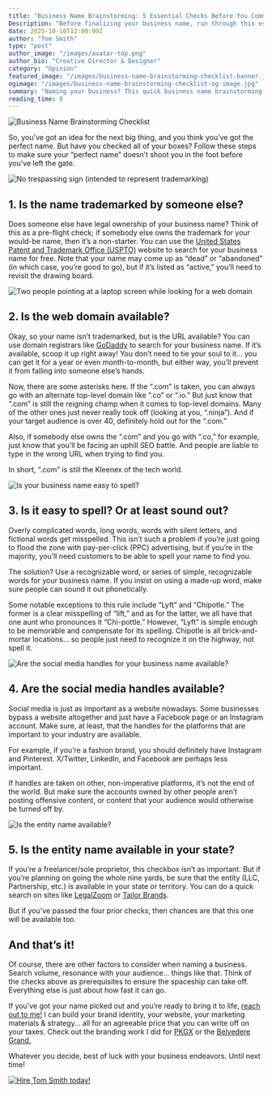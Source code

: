 ```yaml
---
title: "Business Name Brainstorming: 5 Essential Checks Before You Commit"
Description: "Before finalizing your business name, run through this essential business name brainstorming checklist. Avoid legal issues, secure your domain, and ensure your name stands out online."
date: 2025-10-10T12:00:00Z
author: "Tom Smith"
type: "post"
author_image: "/images/avatar-top.png"
author_bio: "Creative Director & Designer"
category: "Opinion"
featured_image: "/images/business-name-brainstorming-checklist-banner.jpg"
ogimage: "/images/business-name-brainstorming-checklist-og-image.jpg"
summary: "Naming your business? This quick business name brainstorming checklist covers everything—trademarks, domain availability, spelling, and more—to help you avoid costly mistakes."
reading_time: 8
---
```


<img src="/images/business-name-brainstorming-checklist-og-image.jpg" class="rounded-lg" alt="Business Name Brainstorming Checklist"></img>

<p class="text-gunmetal">So, you’ve got an idea for the next big thing, and you think you’ve got the perfect name. But have you checked all of your boxes? Follow these steps to make sure your “perfect name” doesn’t shoot you in the foot before you’ve left the gate.</p>

<img src="/images/business-name-checklist-inline-image-01.jpg" alt="No trespassing sign (intended to represent trademarking)" class="border w-full border-gunmetal rounded-lg">

<h2 class="text-3xl font-bold text-gunmetal">1. Is the name trademarked by someone else?</h2>

<p class="text-gunmetal">Does someone else have legal ownership of your business name? Think of this as a pre-flight check; if somebody else owns the trademark for your would-be name, then it’s a non-starter. You can use the <a class="text-primary-600" href="https://www.uspto.gov/trademarks/search" target="_blank" rel="nofollow noopener">United States Patent and Trademark Office (USPTO)</a> website to search for your business name for free. Note that your name may come up as “dead” or “abandoned” (in which case, you’re good to go), but if it’s listed as “active,” you’ll need to revisit the drawing board.</p>

<img src="/images/business-name-checklist-inline-image-02.jpg" alt="Two people pointing at a laptop screen while looking for a web domain" class="border w-full border-gunmetal rounded-lg">

<h2 class="text-3xl font-bold text-gunmetal">2. Is the web domain available?</h2>

<p class="text-gunmetal">Okay, so your name isn’t trademarked, but is the URL available? You can use domain registrars like <a class="text-primary-600" href="https://www.godaddy.com/" target="_blank" rel="nofollow noopener">GoDaddy</a> to search for your business name. If it’s available, scoop it up right away! You don’t need to tie your soul to it… you can get it for a year or even month-to-month, but either way, you’ll prevent it from falling into someone else’s hands.</p>

<p class="text-gunmetal">Now, there are some asterisks here. If the “.com” is taken, you can always go with an alternate top-level domain like “.co” or “.io.” But just know that “.com” is still the reigning champ when it comes to top-level domains. Many of the other ones just never really took off (looking at you, “.ninja”). And if your target audience is over 40, definitely hold out for the “.com.”</p>

<p class="text-gunmetal">Also, if somebody else owns the “.com” and you go with “.co,” for example, just know that you’ll be facing an uphill SEO battle. And people are liable to type in the wrong URL when trying to find you.</p>

<p class="text-gunmetal">In short, “.com” is still the Kleenex of the tech world.</p>

<img src="/images/business-name-checklist-inline-image-03.jpg" alt="Is your business name easy to spell?" class="border w-full border-gunmetal rounded-lg">

<h2 class="text-3xl font-bold text-gunmetal">3. Is it easy to spell? Or at least sound out?</h2>

<p class="text-gunmetal">Overly complicated words, long words, words with silent letters, and fictional words get misspelled. This isn’t such a problem if you’re just going to flood the zone with pay-per-click (PPC) advertising, but if you’re in the majority, you’ll need customers to be able to spell your name to find you.</p>

<p class="text-gunmetal">The solution? Use a recognizable word, or series of simple, recognizable words for your business name. If you insist on using a made-up word, make sure people can sound it out phonetically.</p>

<p class="text-gunmetal">Some notable exceptions to this rule include “Lyft” and “Chipotle.” The former is a clear misspelling of “lift,” and as for the latter, we all have that one aunt who pronounces it “Chi-pottle.” However, “Lyft” is simple enough to be memorable and compensate for its spelling. Chipotle is all brick-and-mortar locations… so people just need to recognize it on the highway, not spell it.</p>

<img src="/images/business-name-checklist-inline-image-04.jpg" alt="Are the social media handles for your business name available?" class="border w-full border-gunmetal rounded-lg">

<h2 class="text-3xl font-bold text-gunmetal">4. Are the social media handles available?</h2>

<p class="text-gunmetal">Social media is just as important as a website nowadays. Some businesses bypass a website altogether and just have a Facebook page or an Instagram account. Make sure, at least, that the handles for the platforms that are important to your industry are available.</p>

<p class="text-gunmetal">For example, if you’re a fashion brand, you should definitely have Instagram and Pinterest. X/Twitter, LinkedIn, and Facebook are perhaps less important.</p>

<p class="text-gunmetal">If handles are taken on other, non-imperative platforms, it’s not the end of the world. But make sure the accounts owned by other people aren’t posting offensive content, or content that your audience would otherwise be turned off by.</p>

<img src="/images/business-name-checklist-inline-image-05.jpg" alt="Is the entity name available?" class="border w-full border-gunmetal rounded-lg">

<h2 class="text-3xl font-bold text-gunmetal">5. Is the entity name available in your state?</h2>

<p class="text-gunmetal">If you’re a freelancer/sole proprietor, this checkbox isn’t as important. But if you’re planning on going the whole nine yards, be sure that the entity (LLC, Partnership, etc.) is available in your state or territory. You can do a quick search on sites like <a class="text-primary-600" href="https://www.legalzoom.com/" target="_blank" rel="nofollow noopener">LegalZoom</a> or <a class="text-primary-600" href="https://www.tailorbrands.com/" target="_blank" rel="nofollow noopener">Tailor Brands</a>.</p>

<p class="text-gunmetal">But if you’ve passed the four prior checks, then chances are that this one will be available too.</p>

<h2 class="text-3xl font-bold text-gunmetal">And that’s it!</h2>

<p class="text-gunmetal">Of course, there are other factors to consider when naming a business. Search volume, resonance with your audience… things like that. Think of the checks above as prerequisites to ensure the spaceship can take off. Everything else is just about how fast it can go.</p>

<p class="text-gunmetal">If you’ve got your name picked out and you’re ready to bring it to life, <a class="text-primary-600" href="/contact/" target="_blank">reach out to me!</a> I can build your brand identity, your website, your marketing materials & strategy… all for an agreeable price that you can write off on your taxes. Check out the branding work I did for <a class="text-primary-600" href="/portfolio/pkgx/" target="_blank">PKGX</a> or the <a class="text-primary-600" href="/portfolio/belvedere-grand/" target="_blank">Belvedere Grand.</a></p>

<p class="text-gunmetal">Whatever you decide, best of luck with your business endeavors. Until next time!</p>

<a href="https://calendly.com/hiretomsmith/hiretomsmith" target="_blank"><img src="/images/blog-cta-banner.jpg" alt="Hire Tom Smith today!" class="border border-gunmetal rounded-lg hover:shadow-lg transition-all"></a>
